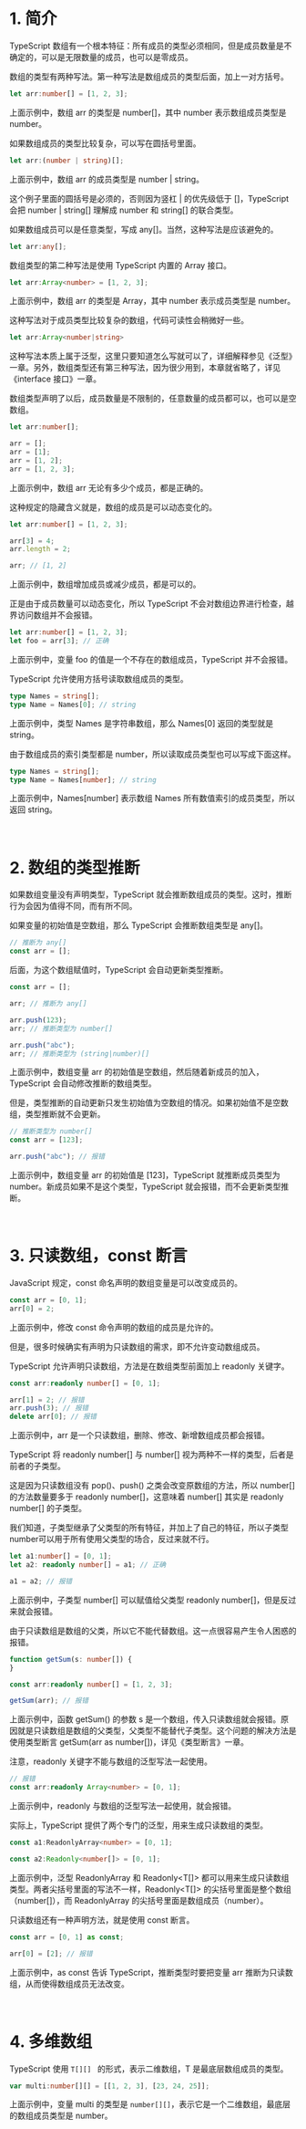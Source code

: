 # 1. 简介

TypeScript 数组有一个根本特征：所有成员的类型必须相同，但是成员数量是不确定的，可以是无限数量的成员，也可以是零成员。

数组的类型有两种写法。第一种写法是数组成员的类型后面，加上一对方括号。

```typescript
let arr:number[] = [1, 2, 3];
```

上面示例中，数组 arr 的类型是 number[]，其中 number 表示数组成员类型是 number。

如果数组成员的类型比较复杂，可以写在圆括号里面。

```typescript
let arr:(number | string)[];
```

上面示例中，数组 arr 的成员类型是 number | string。

这个例子里面的圆括号是必须的，否则因为竖杠 | 的优先级低于 []，TypeScript 会把 number | string[] 理解成 number 和 string[] 的联合类型。

如果数组成员可以是任意类型，写成 any[]。当然，这种写法是应该避免的。

```typescript
let arr:any[];
```

数组类型的第二种写法是使用 TypeScript 内置的 Array 接口。

```typescript
let arr:Array<number> = [1, 2, 3];
```

上面示例中，数组 arr 的类型是 Array<number>，其中 number 表示成员类型是 number。

这种写法对于成员类型比较复杂的数组，代码可读性会稍微好一些。

```typescript
let arr:Array<number|string>
```

这种写法本质上属于泛型，这里只要知道怎么写就可以了，详细解释参见《泛型》一章。另外，数组类型还有第三种写法，因为很少用到，本章就省略了，详见《interface 接口》一章。

数组类型声明了以后，成员数量是不限制的，任意数量的成员都可以，也可以是空数组。

```typescript
let arr:number[];

arr = [];
arr = [1];
arr = [1, 2];
arr = [1, 2, 3];
```

上面示例中，数组 arr 无论有多少个成员，都是正确的。

这种规定的隐藏含义就是，数组的成员是可以动态变化的。

```typescript
let arr:number[] = [1, 2, 3];

arr[3] = 4;
arr.length = 2;

arr; // [1, 2]
```

上面示例中，数组增加成员或减少成员，都是可以的。

正是由于成员数量可以动态变化，所以 TypeScript 不会对数组边界进行检查，越界访问数组并不会报错。

```typescript
let arr:number[] = [1, 2, 3];
let foo = arr[3]; // 正确
```

上面示例中，变量 foo 的值是一个不存在的数组成员，TypeScript 并不会报错。

TypeScript 允许使用方括号读取数组成员的类型。

```typescript
type Names = string[];
type Name = Names[0]; // string
```

上面示例中，类型 Names 是字符串数组，那么 Names[0] 返回的类型就是 string。

由于数组成员的索引类型都是 number，所以读取成员类型也可以写成下面这样。

```typescript
type Names = string[];
type Name = Names[number]; // string
```

上面示例中，Names[number] 表示数组 Names 所有数值索引的成员类型，所以返回 string。

<br>

# 2. 数组的类型推断

如果数组变量没有声明类型，TypeScript 就会推断数组成员的类型。这时，推断行为会因为值得不同，而有所不同。

如果变量的初始值是空数组，那么 TypeScript 会推断数组类型是 any[]。

```typescript
// 推断为 any[]
const arr = [];
```

后面，为这个数组赋值时，TypeScript 会自动更新类型推断。

```typescript
const arr = [];

arr; // 推断为 any[]

arr.push(123);
arr; // 推断类型为 number[]

arr.push("abc");
arr; // 推断类型为 (string|number)[]
```

上面示例中，数组变量 arr 的初始值是空数组，然后随着新成员的加入，TypeScript 会自动修改推断的数组类型。

但是，类型推断的自动更新只发生初始值为空数组的情况。如果初始值不是空数组，类型推断就不会更新。

```typescript
// 推断类型为 number[]
const arr = [123];

arr.push("abc"); // 报错
```

上面示例中，数组变量 arr 的初始值是 [123]，TypeScript 就推断成员类型为 number。新成员如果不是这个类型，TypeScript 就会报错，而不会更新类型推断。

<br>

# 3. 只读数组，const 断言

JavaScript 规定，const 命名声明的数组变量是可以改变成员的。

```typescript
const arr = [0, 1];
arr[0] = 2;
```

上面示例中，修改 const 命令声明的数组的成员是允许的。

但是，很多时候确实有声明为只读数组的需求，即不允许变动数组成员。

TypeScript 允许声明只读数组，方法是在数组类型前面加上 readonly 关键字。

```typescript
const arr:readonly number[] = [0, 1];

arr[1] = 2; // 报错
arr.push(3); // 报错
delete arr[0]; // 报错
```

上面示例中，arr 是一个只读数组，删除、修改、新增数组成员都会报错。

TypeScript 将 readonly number[] 与 number[] 视为两种不一样的类型，后者是前者的子类型。

这是因为只读数组没有 pop()、push() 之类会改变原数组的方法，所以 number[] 的方法数量要多于 readonly number[]，这意味着 number[] 其实是 readonly number[] 的子类型。

我们知道，子类型继承了父类型的所有特征，并加上了自己的特征，所以子类型 number可以用于所有使用父类型的场合，反过来就不行。

```typescript
let a1:number[] = [0, 1];
let a2: readonly number[] = a1; // 正确

a1 = a2; // 报错
```

上面示例中，子类型 number[] 可以赋值给父类型 readonly number[]，但是反过来就会报错。

由于只读数组是数组的父类，所以它不能代替数组。这一点很容易产生令人困惑的报错。

```typescript
function getSum(s: number[]) {
}

const arr:readonly number[] = [1, 2, 3];

getSum(arr); // 报错
```

上面示例中，函数 getSum() 的参数 s 是一个数组，传入只读数组就会报错。原因就是只读数组是数组的父类型，父类型不能替代子类型。这个问题的解决方法是使用类型断言 getSum(arr as number[])，详见《类型断言》一章。

注意，readonly 关键字不能与数组的泛型写法一起使用。

```typescript
// 报错
const arr:readonly Array<number> = [0, 1];
```

上面示例中，readonly 与数组的泛型写法一起使用，就会报错。

实际上，TypeScript 提供了两个专门的泛型，用来生成只读数组的类型。

```typescript
const a1:ReadonlyArray<number> = [0, 1];

const a2:Readonly<number[]> = [0, 1];
```

上面示例中，泛型 ReadonlyArray<T> 和 Readonly<T[]> 都可以用来生成只读数组类型。两者尖括号里面的写法不一样，Readonly<T[]> 的尖括号里面是整个数组（number[]），而 ReadonlyArray<T> 的尖括号里面是数组成员（number）。

只读数组还有一种声明方法，就是使用 const 断言。

```typescript
const arr = [0, 1] as const;

arr[0] = [2]; // 报错
```

上面示例中，as const 告诉 TypeScript，推断类型时要把变量 arr 推断为只读数组，从而使得数组成员无法改变。

<br>

# 4. 多维数组

TypeScript 使用 `T[][] ` 的形式，表示二维数组，T 是最底层数组成员的类型。

```typescript
var multi:number[][] = [[1, 2, 3], [23, 24, 25]];
```

上面示例中，变量 multi 的类型是 `number[][]`，表示它是一个二维数组，最底层的数组成员类型是 number。







